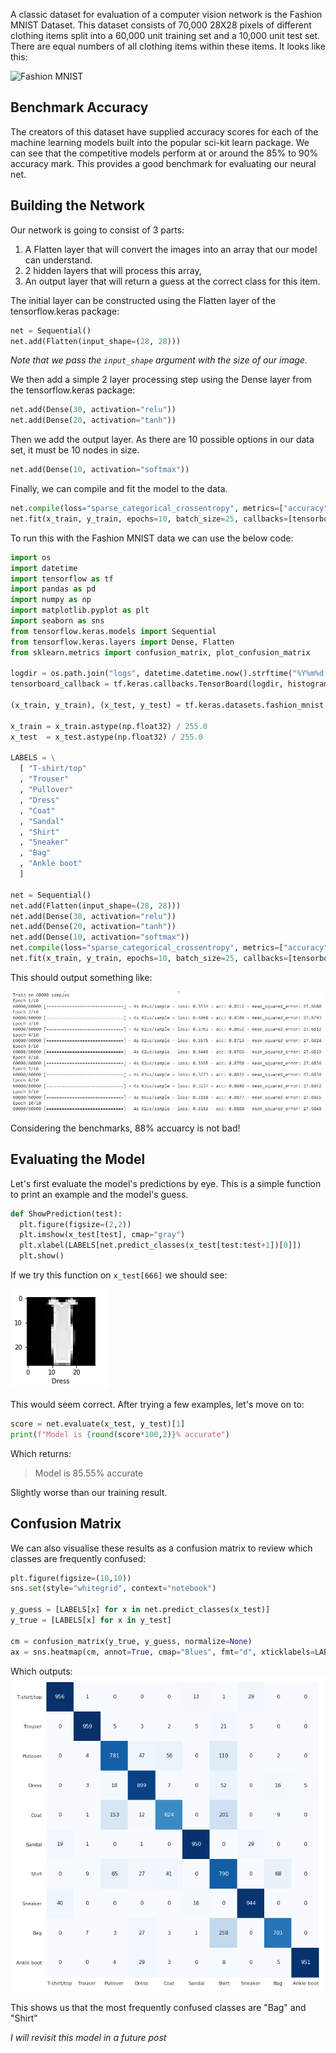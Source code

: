 A classic dataset for evaluation of a computer vision network is the Fashion MNIST Dataset.
This dataset consists of 70,000 28X28 pixels of different clothing items split into a 60,000 unit training set and a 10,000 unit test set. There are equal numbers of all clothing items within these items. It looks like this:

![Fashion MNIST](https://github.com/zalandoresearch/fashion-mnist/raw/master/doc/img/fashion-mnist-sprite.png)
 
## Benchmark Accuracy
The creators of this dataset have supplied accuracy scores for each of the machine learning models built into the popular sci-kit learn package. We can see that the competitive models perform at or around the 85% to 90% accuracy mark. This provides a good benchmark for evaluating our neural net.

## Building the Network

Our network is going to consist of 3 parts:
1.	A Flatten layer that will convert the images into an array that our model can understand.
2.	2 hidden layers that will process this array,
3.	An output layer that will return a guess at the correct class for this item.

The initial layer can be constructed using the Flatten layer of the tensorflow.keras package:

```python
net = Sequential()
net.add(Flatten(input_shape=(28, 28)))
```

*Note that we pass the `input_shape` argument with the size of our image.*

We then add a simple 2 layer processing step using the Dense layer from the tensorflow.keras package:

```python
net.add(Dense(30, activation="relu"))
net.add(Dense(20, activation="tanh"))
```

Then we add the output layer. As there are 10 possible options in our data set, it must be 10 nodes in size.

```python
net.add(Dense(10, activation="softmax"))
```

Finally, we can compile and fit the model to the data.
```python
net.compile(loss="sparse_categorical_crossentropy", metrics=["accuracy","mse"])
net.fit(x_train, y_train, epochs=10, batch_size=25, callbacks=[tensorboard_callback])
```

To run this with the Fashion MNIST data we can use the below code:

```python
import os
import datetime
import tensorflow as tf
import pandas as pd
import numpy as np
import matplotlib.pyplot as plt
import seaborn as sns
from tensorflow.keras.models import Sequential
from tensorflow.keras.layers import Dense, Flatten
from sklearn.metrics import confusion_matrix, plot_confusion_matrix

logdir = os.path.join("logs", datetime.datetime.now().strftime("%Y%m%d-%H%M%S"))
tensorboard_callback = tf.keras.callbacks.TensorBoard(logdir, histogram_freq=1)

(x_train, y_train), (x_test, y_test) = tf.keras.datasets.fashion_mnist.load_data()

x_train = x_train.astype(np.float32) / 255.0
x_test  = x_test.astype(np.float32) / 255.0

LABELS = \
  [ "T-shirt/top"
  , "Trouser"
  , "Pullover"
  , "Dress"
  , "Coat"
  , "Sandal"
  , "Shirt"
  , "Sneaker"
  , "Bag"
  , "Ankle boot"
  ]
  
net = Sequential()
net.add(Flatten(input_shape=(28, 28)))
net.add(Dense(30, activation="relu"))
net.add(Dense(20, activation="tanh"))
net.add(Dense(10, activation="softmax"))
net.compile(loss="sparse_categorical_crossentropy", metrics=["accuracy","mse"])
net.fit(x_train, y_train, epochs=10, batch_size=25, callbacks=[tensorboard_callback])
```
This should output something like:

![First Run Output](https://github.com/jackemcpherson/jackemcpherson.github.io/blob/master/images/NN_Output.JPG)

Considering the benchmarks, 88% accuarcy is not bad!

## Evaluating the Model

Let's first evaluate the model's predictions by eye. This is a simple function to print an example and the model's guess.

```python
def ShowPrediction(test):
  plt.figure(figsize=(2,2))
  plt.imshow(x_test[test], cmap="gray")
  plt.xlabel(LABELS[net.predict_classes(x_test[test:test+1])[0]])
  plt.show()
```

If we try this function on `x_test[666]` we should see:

![Test Item 666](https://github.com/jackemcpherson/jackemcpherson.github.io/blob/master/images/Dress.PNG)

This would seem correct. After trying a few examples, let's move on to:
```python
score = net.evaluate(x_test, y_test)[1]
print(f"Model is {round(score*100,2)}% accurate")
```

Which returns:
>Model is 85.55% accurate

Slightly worse than our training result.

## Confusion Matrix

We can also visualise these results as a confusion matrix to review which classes are frequently confused:
```python
plt.figure(figsize=(10,10))
sns.set(style="whitegrid", context="notebook")

y_guess = [LABELS[x] for x in net.predict_classes(x_test)]
y_true = [LABELS[x] for x in y_test]

cm = confusion_matrix(y_true, y_guess, normalize=None)
ax = sns.heatmap(cm, annot=True, cmap="Blues", fmt="d", xticklabels=LABELS, yticklabels=LABELS, cbar=False)
```
Which outputs:
![Confusion Matrix](https://github.com/jackemcpherson/jackemcpherson.github.io/blob/master/images/Confusion%20(1).png)

This shows us that the most frequently confused classes are "Bag" and "Shirt"

*I will revisit this model in a future post*
